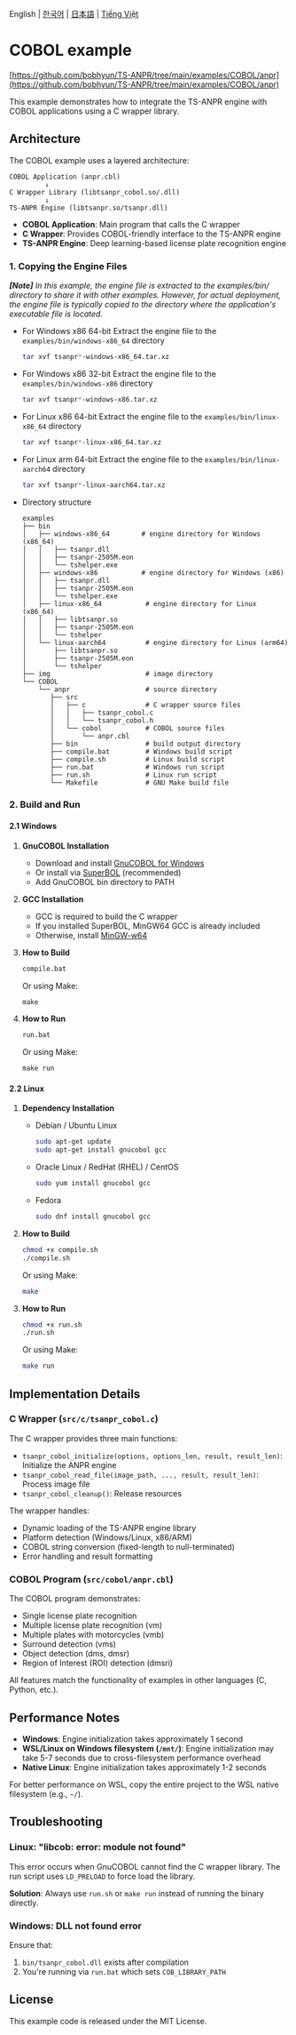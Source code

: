 English | [한국어](doc.i18n/ko-KR/) | [日本語](doc.i18n/ja-JP/) | [Tiếng Việt](doc.i18n/vi-VN/)

# COBOL example

[https://github.com/bobhyun/TS-ANPR/tree/main/examples/COBOL/anpr](https://github.com/bobhyun/TS-ANPR/tree/main/examples/COBOL/anpr)

This example demonstrates how to integrate the TS-ANPR engine with COBOL applications using a C wrapper library.

## Architecture

The COBOL example uses a layered architecture:

```
COBOL Application (anpr.cbl)
         ↓
C Wrapper Library (libtsanpr_cobol.so/.dll)
         ↓
TS-ANPR Engine (libtsanpr.so/tsanpr.dll)
```

- **COBOL Application**: Main program that calls the C wrapper
- **C Wrapper**: Provides COBOL-friendly interface to the TS-ANPR engine
- **TS-ANPR Engine**: Deep learning-based license plate recognition engine

### 1. Copying the Engine Files

_**[Note]** In this example, the engine file is extracted to the examples/bin/ directory to share it with other examples. However, for actual deployment, the engine file is typically copied to the directory where the application's executable file is located._

- For Windows x86 64-bit
  Extract the engine file to the `examples/bin/windows-x86_64` directory
  ```sh
  tar xvf tsanpr*-windows-x86_64.tar.xz
  ```
- For Windows x86 32-bit
  Extract the engine file to the `examples/bin/windows-x86` directory
  ```sh
  tar xvf tsanpr*-windows-x86.tar.xz
  ```
- For Linux x86 64-bit
  Extract the engine file to the `examples/bin/linux-x86_64` directory
  ```sh
  tar xvf tsanpr*-linux-x86_64.tar.xz
  ```
- For Linux arm 64-bit
  Extract the engine file to the `examples/bin/linux-aarch64` directory
  ```sh
  tar xvf tsanpr*-linux-aarch64.tar.xz
  ```
- Directory structure
  ```
  examples
  ├── bin
  │   ├── windows-x86_64        # engine directory for Windows (x86_64)
  │   │   ├── tsanpr.dll
  │   │   ├── tsanpr-2505M.eon
  │   │   └── tshelper.exe
  │   ├── windows-x86           # engine directory for Windows (x86)
  │   │   ├── tsanpr.dll
  │   │   ├── tsanpr-2505M.eon
  │   │   └── tshelper.exe
  │   ├── linux-x86_64           # engine directory for Linux (x86_64)
  │   │   ├── libtsanpr.so
  │   │   ├── tsanpr-2505M.eon
  │   │   └── tshelper
  │   └── linux-aarch64          # engine directory for Linux (arm64)
  │       ├── libtsanpr.so
  │       ├── tsanpr-2505M.eon
  │       └── tshelper
  ├── img                        # image directory
  └── COBOL
      └── anpr                   # source directory
         ├── src
         │   ├── c               # C wrapper source files
         │   │   ├── tsanpr_cobol.c
         │   │   └── tsanpr_cobol.h
         │   └── cobol           # COBOL source files
         │       └── anpr.cbl
         ├── bin                 # build output directory
         ├── compile.bat         # Windows build script
         ├── compile.sh          # Linux build script
         ├── run.bat             # Windows run script
         ├── run.sh              # Linux run script
         └── Makefile            # GNU Make build file
  ```

### 2. Build and Run

#### 2.1 Windows

1. **GnuCOBOL Installation**

   - Download and install [GnuCOBOL for Windows](https://sourceforge.net/projects/gnucobol/)
   - Or install via [SuperBOL](https://superbol.eu/developers/windows/) (recommended)
   - Add GnuCOBOL bin directory to PATH

2. **GCC Installation**

   - GCC is required to build the C wrapper
   - If you installed SuperBOL, MinGW64 GCC is already included
   - Otherwise, install [MinGW-w64](https://www.mingw-w64.org/)

3. **How to Build**

   ```cmd
   compile.bat
   ```

   Or using Make:

   ```cmd
   make
   ```

4. **How to Run**

   ```cmd
   run.bat
   ```

   Or using Make:

   ```cmd
   make run
   ```

#### 2.2 Linux

1. **Dependency Installation**

   - Debian / Ubuntu Linux

     ```sh
     sudo apt-get update
     sudo apt-get install gnucobol gcc
     ```

   - Oracle Linux / RedHat (RHEL) / CentOS

     ```sh
     sudo yum install gnucobol gcc
     ```

   - Fedora

     ```sh
     sudo dnf install gnucobol gcc
     ```

2. **How to Build**

   ```sh
   chmod +x compile.sh
   ./compile.sh
   ```

   Or using Make:

   ```sh
   make
   ```

3. **How to Run**

   ```sh
   chmod +x run.sh
   ./run.sh
   ```

   Or using Make:

   ```sh
   make run
   ```

## Implementation Details

### C Wrapper (`src/c/tsanpr_cobol.c`)

The C wrapper provides three main functions:

- `tsanpr_cobol_initialize(options, options_len, result, result_len)`: Initialize the ANPR engine
- `tsanpr_cobol_read_file(image_path, ..., result, result_len)`: Process image file
- `tsanpr_cobol_cleanup()`: Release resources

The wrapper handles:
- Dynamic loading of the TS-ANPR engine library
- Platform detection (Windows/Linux, x86/ARM)
- COBOL string conversion (fixed-length to null-terminated)
- Error handling and result formatting

### COBOL Program (`src/cobol/anpr.cbl`)

The COBOL program demonstrates:
- Single license plate recognition
- Multiple license plate recognition (vm)
- Multiple plates with motorcycles (vmb)
- Surround detection (vms)
- Object detection (dms, dmsr)
- Region of Interest (ROI) detection (dmsri)

All features match the functionality of examples in other languages (C, Python, etc.).

## Performance Notes

- **Windows**: Engine initialization takes approximately 1 second
- **WSL/Linux on Windows filesystem (`/mnt/`)**: Engine initialization may take 5-7 seconds due to cross-filesystem performance overhead
- **Native Linux**: Engine initialization takes approximately 1-2 seconds

For better performance on WSL, copy the entire project to the WSL native filesystem (e.g., `~/`).

## Troubleshooting

### Linux: "libcob: error: module not found"

This error occurs when GnuCOBOL cannot find the C wrapper library. The run script uses `LD_PRELOAD` to force load the library.

**Solution**: Always use `run.sh` or `make run` instead of running the binary directly.

### Windows: DLL not found error

Ensure that:
1. `bin/tsanpr_cobol.dll` exists after compilation
2. You're running via `run.bat` which sets `COB_LIBRARY_PATH`

## License

This example code is released under the MIT License.